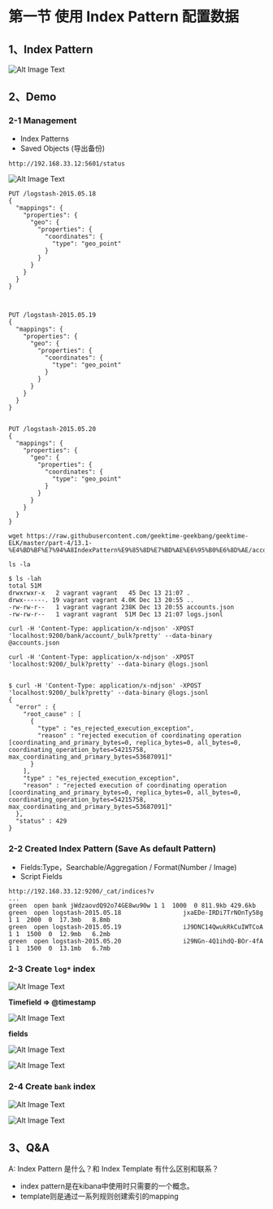 # **第一节 使用 Index Pattern 配置数据**

## **1、Index Pattern**

![Alt Image Text](../images/chap15_1_1.png "Body image")

## **2、Demo**


### **2-1 Management**

* Index Patterns 
* Saved Objects (导出备份)

```
http://192.168.33.12:5601/status
```


![Alt Image Text](../images/chap15_1_2.png "Body image")

```
PUT /logstash-2015.05.18
{
  "mappings": {
    "properties": {
      "geo": {
        "properties": {
          "coordinates": {
            "type": "geo_point"
          }
        }
      }
    }
  }
}



PUT /logstash-2015.05.19
{
  "mappings": {
    "properties": {
      "geo": {
        "properties": {
          "coordinates": {
            "type": "geo_point"
          }
        }
      }
    }
  }
}


PUT /logstash-2015.05.20
{
  "mappings": {
    "properties": {
      "geo": {
        "properties": {
          "coordinates": {
            "type": "geo_point"
          }
        }
      }
    }
  }
}
```

```
wget https://raw.githubusercontent.com/geektime-geekbang/geektime-ELK/master/part-4/13.1-%E4%BD%BF%E7%94%A8IndexPattern%E9%85%8D%E7%BD%AE%E6%95%B0%E6%8D%AE/accounts.json

ls -la

$ ls -lah
total 51M
drwxrwxr-x   2 vagrant vagrant   45 Dec 13 21:07 .
drwx------. 19 vagrant vagrant 4.0K Dec 13 20:55 ..
-rw-rw-r--   1 vagrant vagrant 238K Dec 13 20:55 accounts.json
-rw-rw-r--   1 vagrant vagrant  51M Dec 13 21:07 logs.jsonl
```

```
curl -H 'Content-Type: application/x-ndjson' -XPOST 'localhost:9200/bank/account/_bulk?pretty' --data-binary @accounts.json

curl -H 'Content-Type: application/x-ndjson' -XPOST 'localhost:9200/_bulk?pretty' --data-binary @logs.jsonl
```

```

$ curl -H 'Content-Type: application/x-ndjson' -XPOST 'localhost:9200/_bulk?pretty' --data-binary @logs.jsonl
{
  "error" : {
    "root_cause" : [
      {
        "type" : "es_rejected_execution_exception",
        "reason" : "rejected execution of coordinating operation [coordinating_and_primary_bytes=0, replica_bytes=0, all_bytes=0, coordinating_operation_bytes=54215758, max_coordinating_and_primary_bytes=53687091]"
      }
    ],
    "type" : "es_rejected_execution_exception",
    "reason" : "rejected execution of coordinating operation [coordinating_and_primary_bytes=0, replica_bytes=0, all_bytes=0, coordinating_operation_bytes=54215758, max_coordinating_and_primary_bytes=53687091]"
  },
  "status" : 429
}
```

### **2-2 Created Index Pattern (Save As default Pattern)**

* Fields:Type，Searchable/Aggregation / Format(Number / Image)
* Script Fields

```
http://192.168.33.12:9200/_cat/indices?v
...
green  open bank jWdzaovdQ92o74GE8wu90w 1 1  1000  0 811.9kb 429.6kb
green  open logstash-2015.05.18                 jxaEDe-IRDi7TrNOnTy58g 1 1  2000  0  17.3mb   8.8mb
green  open logstash-2015.05.19                 iJ9DNC14QwukRkCuIWTCoA 1 1  1500  0  12.9mb   6.2mb
green  open logstash-2015.05.20                 i29NGn-4Q1ihdQ-BOr-4fA 1 1  1500  0  13.1mb   6.7mb

```

### **2-3 Create `log*` index**


![Alt Image Text](../images/chap15_1_5.png "Body image")

**Timefield => @timestamp**


![Alt Image Text](../images/chap15_1_6.png "Body image")

**fields**

![Alt Image Text](../images/chap15_1_7.png "Body image")

![Alt Image Text](../images/chap15_1_8.png "Body image")

### **2-4 Create `bank` index**

![Alt Image Text](../images/chap15_1_3.png "Body image")

![Alt Image Text](../images/chap15_1_4.png "Body image")

## **3、Q&A**

A: Index Pattern 是什么？和 Index Template 有什么区别和联系？

* index pattern是在kibana中使用时只需要的一个概念。
* template则是通过一系列规则创建索引的mapping
